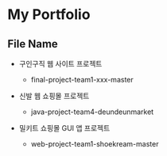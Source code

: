 # My Portfolio

## File Name
 - 구인구직 웹 사이트 프로젝트 
   - final-project-team1-xxx-master
    
 - 신발 웹 쇼핑몰 프로젝트
   - java-project-team4-deundeunmarket
    
 - 밀키트 쇼핑몰 GUI 앱 프로젝트
   - web-project-team1-shoekream-master
